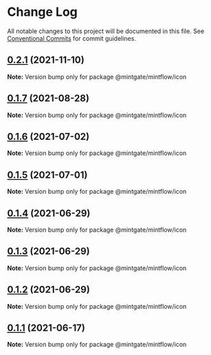 # Change Log

All notable changes to this project will be documented in this file.
See [Conventional Commits](https://conventionalcommits.org) for commit guidelines.

## [0.2.1](https://github.com/vechai/mintflow/compare/@mintgate/mintflow/icon@0.1.7...@mintgate/mintflow/icon@0.2.1) (2021-11-10)

**Note:** Version bump only for package @mintgate/mintflow/icon





## [0.1.7](https://github.com/vechai/mintflow/compare/@mintgate/mintflow/icon@0.1.6...@mintgate/mintflow/icon@0.1.7) (2021-08-28)

**Note:** Version bump only for package @mintgate/mintflow/icon





## [0.1.6](https://github.com/vechai/mintflow/compare/@mintgate/mintflow/icon@0.1.5...@mintgate/mintflow/icon@0.1.6) (2021-07-02)

**Note:** Version bump only for package @mintgate/mintflow/icon





## [0.1.5](https://github.com/vechai/mintflow/compare/@mintgate/mintflow/icon@0.1.4...@mintgate/mintflow/icon@0.1.5) (2021-07-01)

**Note:** Version bump only for package @mintgate/mintflow/icon





## [0.1.4](https://github.com/vechai/mintflow/compare/@mintgate/mintflow/icon@0.1.3...@mintgate/mintflow/icon@0.1.4) (2021-06-29)

**Note:** Version bump only for package @mintgate/mintflow/icon





## [0.1.3](https://github.com/vechai/mintflow/compare/@mintgate/mintflow/icon@0.1.2...@mintgate/mintflow/icon@0.1.3) (2021-06-29)

**Note:** Version bump only for package @mintgate/mintflow/icon





## [0.1.2](https://github.com/vechai/mintflow/compare/@mintgate/mintflow/icon@0.1.1...@mintgate/mintflow/icon@0.1.2) (2021-06-29)

**Note:** Version bump only for package @mintgate/mintflow/icon





## [0.1.1](https://github.com/vechai/mintflow/compare/@mintgate/mintflow/icon@0.1.0...@mintgate/mintflow/icon@0.1.1) (2021-06-17)

**Note:** Version bump only for package @mintgate/mintflow/icon
